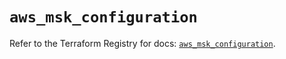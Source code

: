 # `aws_msk_configuration`

Refer to the Terraform Registry for docs: [`aws_msk_configuration`](https://registry.terraform.io/providers/hashicorp/aws/4.67.0/docs/resources/msk_configuration).
